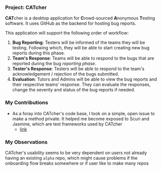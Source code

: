 ### Project: CATcher

**CAT**cher is a desktop application for **C**rowd-sourced **A**nonymous **T**esting software. It uses GitHub as the backend for hosting bug reports.

This application will support the following order of workflow:
1. **Bug Reporting**: Testers will be informed of the teams they will be testing. Following which, they will be able to start creating new bug reports during this phase.
2. **Team's Response**: Teams will be able to respond to the bugs that are reported during the bug _reporting phase_.
3. **Tester's Response**: Testers will be able to respond to the team's acknowledgement / rejection of the bugs submitted.
3. **Evaluation**: Tutors and Admins will be able to view the bug reports and their respective teams' response. They can evaluate the responses, change the severity and status of the bug reports if needed.

### My Contributions

- As a foray into CATcher's code base, I took on a simple, open issue to make a method private. It helped me become exposed to Scuri and Jasmine, which are test frameworks used by CATcher
  - [link](https://github.com/CATcher-org/CATcher/pull/512)

### My Observations

CATcher's usability seems to be very dependent on users not already having an existing `alpha` repo, which might cause problems if the onboarding flow breaks somewhere or if user like to make many repos